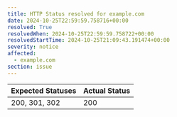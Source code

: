 ```yaml
---
title: HTTP Status resolved for example.com
date: 2024-10-25T22:59:59.758716+00:00
resolved: True
resolvedWhen: 2024-10-25T22:59:59.758722+00:00
resolvedStartTime: 2024-10-25T21:09:43.191474+00:00
severity: notice
affected:
  - example.com
section: issue
---
```


| Expected Statuses | Actual Status  |
|-------------------|----------------|
| 200, 301, 302 | 200 |
